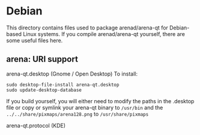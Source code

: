 
Debian
====================
This directory contains files used to package arenad/arena-qt
for Debian-based Linux systems. If you compile arenad/arena-qt yourself, there are some useful files here.

## arena: URI support ##


arena-qt.desktop  (Gnome / Open Desktop)
To install:

	sudo desktop-file-install arena-qt.desktop
	sudo update-desktop-database

If you build yourself, you will either need to modify the paths in
the .desktop file or copy or symlink your arena-qt binary to `/usr/bin`
and the `../../share/pixmaps/arena128.png` to `/usr/share/pixmaps`

arena-qt.protocol (KDE)

